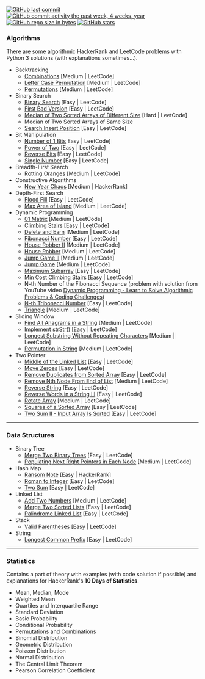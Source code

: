 [![GitHub last commit](https://img.shields.io/github/last-commit/pai-pai/python-practice.svg)](https://github.com/pai-pai/python-practice)
[![GitHub commit activity the past week, 4 weeks, year](https://img.shields.io/github/commit-activity/y/pai-pai/python-practice.svg)](https://github.com/pai-pai/python-practice)
[![GitHub repo size in bytes](https://img.shields.io/github/repo-size/pai-pai/python-practice.svg)](https://github.com/pai-pai/python-practice)
[![GitHub stars](https://img.shields.io/github/stars/pai-pai/python-practice.svg)](https://github.com/pai-pai/python-practice)

### Algorithms
There are some algorithmic HackerRank and LeetCode problems with Python 3 solutions (with explanations sometimes...).
- Backtracking
  - [Combinations](https://leetcode.com/problems/combinations/) [Medium | LeetCode]
  - [Letter Case Permutation](https://leetcode.com/problems/letter-case-permutation/) [Medium | LeetCode]
  - [Permutations](https://leetcode.com/problems/permutations/) [Medium | LeetCode]
- Binary Search
  - [Binary Search](https://leetcode.com/problems/binary-search/) [Easy | LeetCode]
  - [First Bad Version](https://leetcode.com/problems/two-sum/) [Easy | LeetCode]
  - [Median of Two Sorted Arrays of Different Size](https://leetcode.com/problems/median-of-two-sorted-arrays/) [Hard | LeetCode]
  - Median of Two Sorted Arrays of Same Size
  - [Search Insert Position](https://leetcode.com/problems/search-insert-position/) [Easy | LeetCode]
- Bit Manipulation
  - [Number of 1 Bits](https://leetcode.com/problems/number-of-1-bits/) Easy | LeetCode]
  - [Power of Two](https://leetcode.com/problems/power-of-two/) [Easy | LeetCode]
  - [Reverse Bits](https://leetcode.com/problems/reverse-bits/) [Easy | LeetCode]
  - [Single Number](https://leetcode.com/problems/single-number/) [Easy | LeetCode]
- Breadth-First Search
  - [Rotting Oranges](https://leetcode.com/problems/rotting-oranges/) [Medium | LeetCode]
- Constructive Algorithms
  - [New Year Chaos](https://www.hackerrank.com/challenges/new-year-chaos/problem) [Medium | HackerRank]
- Depth-First Search
  - [Flood Fill](https://leetcode.com/problems/flood-fill/) [Easy | LeetCode]
  - [Max Area of Island](https://leetcode.com/problems/max-area-of-island/) [Medium | LeetCode]
- Dynamic Programming
  - [01 Matrix](https://leetcode.com/problems/01-matrix/) [Medium | LeetCode]
  - [Climbing Stairs](https://leetcode.com/problems/climbing-stairs/) [Easy | LeetCode]
  - [Delete and Earn](https://leetcode.com/problems/delete-and-earn/) [Medium | LeetCode]
  - [Fibonacci Number](https://leetcode.com/problems/fibonacci-number/) [Easy | LeetCode]
  - [House Robber II](https://leetcode.com/problems/house-robber-ii/) [Medium | LeetCode]
  - [House Robber](https://leetcode.com/problems/house-robber/) [Medium | LeetCode]
  - [Jump Game II](https://leetcode.com/problems/jump-game-ii/) [Medium | LeetCode]
  - [Jump Game](https://leetcode.com/problems/jump-game/) [Medium | LeetCode]
  - [Maximum Subarray](https://leetcode.com/problems/maximum-subarray/) [Easy | LeetCode]
  - [Min Cost Climbing Stairs](https://leetcode.com/problems/min-cost-climbing-stairs/) [Easy | LeetCode]
  - N-th Number of the Fibonacci Sequence (problem with solution from YouTube video [Dynamic Programming - Learn to Solve Algorithmic Problems & Coding Challenges](https://youtu.be/oBt53YbR9Kk))
  - [N-th Tribonacci Number](https://leetcode.com/problems/n-th-tribonacci-number/) [Easy | LeetCode]
  - [Triangle](https://leetcode.com/problems/triangle/) [Medium | LeetCode]
- Sliding Window
  - [Find All Anagrams in a String](https://leetcode.com/problems/find-all-anagrams-in-a-string/) [Medium | LeetCode]
  - [Implement strStr()](https://leetcode.com/problems/implement-strstr/) [Easy | LeetCode]
  - [Longest Substring Without Repeating Characters](https://leetcode.com/problems/longest-substring-without-repeating-characters/) [Medium | LeetCode]
  - [Permutation in String](https://leetcode.com/problems/permutation-in-string/) [Medium | LeetCode]
- Two Pointer
  - [Middle of the Linked List](https://leetcode.com/problems/middle-of-the-linked-list/) [Easy | LeetCode]
  - [Move Zeroes](https://leetcode.com/problems/move-zeroes/) [Easy | LeetCode]
  - [Remove Duplicates from Sorted Array](https://leetcode.com/problems/remove-duplicates-from-sorted-array/) [Easy | LeetCode]
  - [Remove Nth Node From End of List](https://leetcode.com/problems/remove-nth-node-from-end-of-list/) [Medium | LeetCode]
  - [Reverse String](https://leetcode.com/problems/reverse-string/) [Easy | LeetCode]
  - [Reverse Words in a String III](https://leetcode.com/problems/reverse-words-in-a-string-iii/) [Easy | LeetCode]
  - [Rotate Array](https://leetcode.com/problems/rotate-array/) [Medium | LeetCode]
  - [Squares of a Sorted Array](https://leetcode.com/problems/squares-of-a-sorted-array/) [Easy | LeetCode]
  - [Two Sum II - Input Array Is Sorted](https://leetcode.com/problems/two-sum-ii-input-array-is-sorted/) [Easy | LeetCode]
___
### Data Structures
- Binary Tree
  - [Merge Two Binary Trees](https://leetcode.com/problems/merge-two-binary-trees/) [Easy | LeetCode]
  - [Populating Next Right Pointers in Each Node](https://leetcode.com/problems/populating-next-right-pointers-in-each-node/) [Medium | LeetCode]
- Hash Map
  - [Ransom Note](https://www.hackerrank.com/challenges/ctci-ransom-note/problem) [Easy | HackerRank]
  - [Roman to Integer](https://leetcode.com/problems/roman-to-integer/) [Easy | LeetCode]
  - [Two Sum](https://leetcode.com/problems/two-sum/) [Easy | LeetCode]
- Linked List
  - [Add Two Numbers](https://leetcode.com/problems/add-two-numbers/) [Medium | LeetCode]
  - [Merge Two Sorted Lists](https://leetcode.com/problems/merge-two-sorted-lists/) [Easy | LeetCode]
  - [Palindrome Linked List](https://leetcode.com/problems/palindrome-linked-list/) [Easy | LeetCode]
- Stack
  - [Valid Parentheses](https://leetcode.com/problems/valid-parentheses/) [Easy | LeetCode]
- String
  - [Longest Common Prefix](https://leetcode.com/problems/longest-common-prefix/) [Easy | LeetCode]
___
### Statistics
Contains a part of theory with examples (with code solution if possible) and explanations for HackerRank's **10 Days of Statistics**.
- Mean, Median, Mode
- Weighted Mean
- Quartiles and Interquartile Range
- Standard Deviation
- Basic Probability
- Conditional Probability
- Permutations and Combinations
- Binomial Distribution
- Geometric Distribution
- Poisson Distribution
- Normal Distribution
- The Central Limit Theorem
- Pearson Correlation Coefficient

